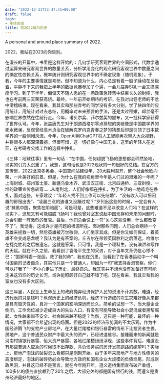 ```yaml
---
date: "2022-12-31T22:47:41+00:00"
draft: false
tags:
- 年终总结
title: 愿2022成为历史
---
```


A personal and around place summary of 2022.

<!--more-->

2022，我站在2023向你告别。

在漫长的开篇中，书里是这样开始的：几何学研究客观世界的空间形式，代数学通过运算来研究客观世界的数量关系，分析学用变化的观点研究客观世界中数量之间的确定性依赖关系，概率统计则研究客观世界中的不确定现象（随机现象）。于我，今年的主要事情就是考研。但不知道为什么，内心总是有着一股子躁动在反叛着，平静不下来的我把上半年的数据竞赛参加了个遍，一会儿摆弄SQL一会又搞深度学习。到了下半年，偏偏天不随人愿的在一场政策急转弯中结束长久的封控，我也在考前两三天荣获高烧。最终，一年前开始期待的考研，在我对出卷老师的不忿中滑稽结束。现在看来，我其实和那些弃考的同学没有多大分别。学了快四年的应用统计，用统计对过去总结，用概率对未来预言的手法，还是太过稚嫩，却丝毫不影响世界依然在往前行走。今年，诺贝尔奖、菲尔兹奖的颁布，又一批科学家获得了世界认可。今年，张益唐先生对于朗道西格尔零点猜想的突破像是中国数学界的死水微澜，反观曾经高木贞治在破解克罗内克青春之梦的猜想后却是引领了日本数学界的一股侧帽风流。今年，OpenAI用ChatGPT将人工智能再次带入大众视野，并将很多人都深深震撼。但很可惜，这一切好像与中国无关，这里的年轻人在迷茫，在考研考公找工作的选择中挣扎。

《三体：地球往事》里有一句话：“在中国，任何超脱飞扬的思想都会砰然坠地，现实的引力太沉重了”。我想，这句话也是2022现状的一句很好的总结。在官方的宣传里，2022北京冬奥会、中国空间站建设年、20大胜利召开，整个社会欣欣向荣，一片美好的前景。但是，为什么在我的视角里今年是人们过的艰难的一年呢？上海封城、郑州富士康、新疆乌鲁木齐、武汉汉正街、北京四通桥、三亚封控、一堆的政策宣传急转弯……从南到北，人们好像都在挣扎，为了生活的一地鸡毛在挣扎，面对这些，专家建议：“年轻人找不到工作可以先结婚”、“没有收入可以把闲置的房租出去”、“凌晨三点的迪谁又没蹦过呢？”罗列出这些的时候，一定会有人说“抹黑中国，聚焦在阴暗面“，可是可是，这些难道不足以改变人们吗？在这样的现实下，思想又有可能超脱飞扬吗？我也曾对室友说起中国现存和未来的问题时，总会引起一阵激烈的反驳。最后，他们总会说上一句“关心这些没用，什么都改变不了”。我觉得，这或许才是问题的根源所在。面对那些问题，人们总会期待一个英雄来拯救一切，然后英雄被万世敬仰，人们坐享其成。但是你又如何保证，着英雄不会变成恶龙呢？我认为是有答案的。丘吉尔在带领英国胜利之后落选，哈维尔在捷克胜利之后被遗忘，这就是答案。只可惜，我是一个理科生，没有演讲和写作的天赋。就在不久之前，我看到了袁隆平先生的采访，对于当年文革仍是心悸不已：“国家科委一张函，救了我的命”，我也在沉思。当看到了在香港运动中一个叫付国豪的记者自杀，其实他只是一个普通人，却因为一句“我支持香港警察，你们可以打我了”一不小心走进了历史，最终自杀。我其实并不想也没有准备好有可能走进这滔滔的历史长河。或许能照顾好自己就不错了吧。现在看来，我其实和我的室友也没有多大区别。

这三年里，人民至上生命至上的政府抛弃经济保护人民的说法不计其数。难道，经济代表的只是钱吗？纵观历史上的经济危机，经济下行造成的次生灾难好像从来都是具有毁灭性的，且对一个国家的影响深远而长久。简单的试想一下，当大量企业倒闭，工作岗位减少造成巨大的失业人口，有没有可能导致社会小混混或者黑帮崛起、女性越来越不安全、社会越来越不稳定？当然，这只是一种可能，最坏的一种情况，大家都不会希望出现的场面。但是2022的经济形势真的不太乐观，作为中国经济腾飞的支柱产业房地产，在大量烂尾楼和银行暴雷的情形下让投资者生畏。房地产，这个普通民众财产中最大头的资产，已经进退维谷。接踵而来的新闻就是河南村镇银行暴雷、恒大资产暴雷、各地烂尾楼纷纷浮现，这些事件背后，难道没有那些普通人应急的时候取不出存款、背负债务买的房开发商跑路的绝望吗？实际上，房地产泡沫的破裂怎么看都只是刚刚开始。由于多年来房地产与地方性债务的高度绑定，泡沫的破碎势必会导致地方政府和国有企业大规模的负债烂尾，形成财政黑洞，并且这已经不是预言。就在今年刚开年，遵义道桥集团宣布破产重组，100多亿的债务直接赖到了20年之后，大部分欠的都是国有银行的钱，而遵义是贵州经济最好的地区。








